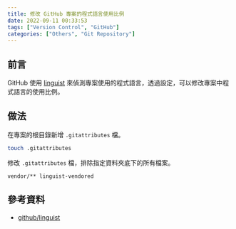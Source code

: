 ```yaml
---
title: 修改 GitHub 專案的程式語言使用比例
date: 2022-09-11 00:33:53
tags: ["Version Control", "GitHub"]
categories: ["Others", "Git Repository"]
---
```


## 前言

GitHub 使用 [linguist](https://github.com/github/linguist) 來偵測專案使用的程式語言，透過設定，可以修改專案中程式語言的使用比例。

## 做法

在專案的根目錄新增 `.gitattributes` 檔。

```bash
touch .gitattributes
```

修改 `.gitattributes` 檔，排除指定資料夾底下的所有檔案。

```env
vendor/** linguist-vendored
```

## 參考資料

- [github/linguist](https://github.com/github/linguist/blob/master/docs/overrides.md)

